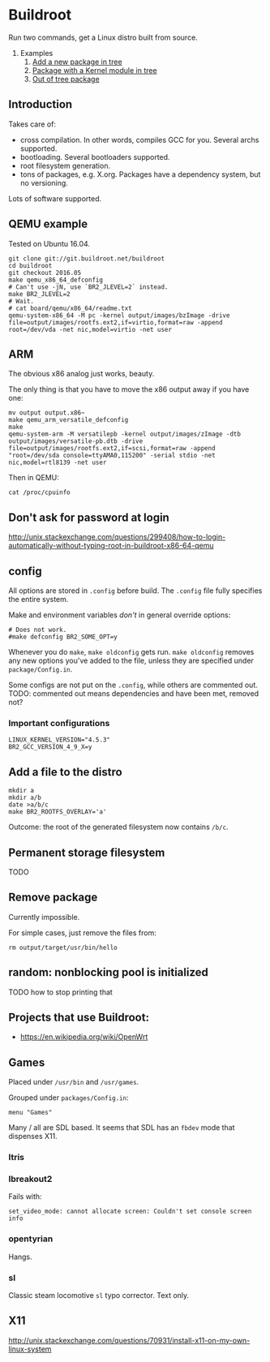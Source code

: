 # Buildroot

Run two commands, get a Linux distro built from source.

1.  Examples
    1. [Add a new package in tree](https://github.com/cirosantilli/buildroot/tree/in-tree-package-2016.05)
    1. [Package with a Kernel module in tree](https://github.com/cirosantilli/buildroot/tree/kernel-module-2016.05)
    1. [Out of tree package](https://github.com/cirosantilli/buildroot/tree/out-of-tree-2016.05)

## Introduction

Takes care of:

- cross compilation. In other words, compiles GCC for you. Several archs supported.
- bootloading. Several bootloaders supported.
- root filesystem generation.
- tons of packages, e.g. X.org. Packages have a dependency system, but no versioning.

Lots of software supported.

## QEMU example

Tested on Ubuntu 16.04.

    git clone git://git.buildroot.net/buildroot
    cd buildroot
    git checkout 2016.05
    make qemu_x86_64_defconfig
    # Can't use -jN, use `BR2_JLEVEL=2` instead.
    make BR2_JLEVEL=2
    # Wait.
    # cat board/qemu/x86_64/readme.txt
    qemu-system-x86_64 -M pc -kernel output/images/bzImage -drive file=output/images/rootfs.ext2,if=virtio,format=raw -append root=/dev/vda -net nic,model=virtio -net user

## ARM

The obvious x86 analog just works, beauty.

The only thing is that you have to move the x86 output away if you have one:

    mv output output.x86~
    make qemu_arm_versatile_defconfig
    make
    qemu-system-arm -M versatilepb -kernel output/images/zImage -dtb output/images/versatile-pb.dtb -drive file=output/images/rootfs.ext2,if=scsi,format=raw -append "root=/dev/sda console=ttyAMA0,115200" -serial stdio -net nic,model=rtl8139 -net user

Then in QEMU:

    cat /proc/cpuinfo

## Don't ask for password at login

<http://unix.stackexchange.com/questions/299408/how-to-login-automatically-without-typing-root-in-buildroot-x86-64-qemu>

## config

All options are stored in `.config` before build. The `.config` file fully specifies the entire system.

Make and environment variables *don't* in general override options:

    # Does not work.
    #make defconfig BR2_SOME_OPT=y

Whenever you do `make`, `make oldconfig` gets run. `make oldconfig` removes any new options you've added to the file, unless they are specified under `package/Config.in`.

Some configs are not put on the `.config`, while others are commented out. TODO: commented out means dependencies and have been met, removed not?

### Important configurations

    LINUX_KERNEL_VERSION="4.5.3"
    BR2_GCC_VERSION_4_9_X=y

## Add a file to the distro

    mkdir a
    mkdir a/b
    date >a/b/c
    make BR2_ROOTFS_OVERLAY='a'

Outcome: the root of the generated filesystem now contains `/b/c`.

## Permanent storage filesystem

TODO

## Remove package

Currently impossible.

For simple cases, just remove the files from:

    rm output/target/usr/bin/hello

## random: nonblocking pool is initialized

TODO how to stop printing that

## Projects that use Buildroot:

- <https://en.wikipedia.org/wiki/OpenWrt>

## Games

Placed under `/usr/bin` and `/usr/games`.

Grouped under `packages/Config.in`:

    menu "Games"

Many / all are SDL based. It seems that SDL has an `fbdev` mode that dispenses X11.

### ltris

### lbreakout2

Fails with:

    set_video_mode: cannot allocate screen: Couldn't set console screen info

### opentyrian

Hangs.

### sl

Classic steam locomotive `sl` typo corrector. Text only.

## X11

http://unix.stackexchange.com/questions/70931/install-x11-on-my-own-linux-system
